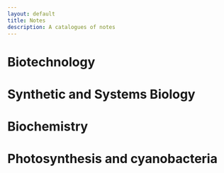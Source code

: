```yaml
---
layout: default
title: Notes
description: A catalogues of notes
---
```


# Biotechnology


# Synthetic and Systems Biology


# Biochemistry

# Photosynthesis and cyanobacteria




